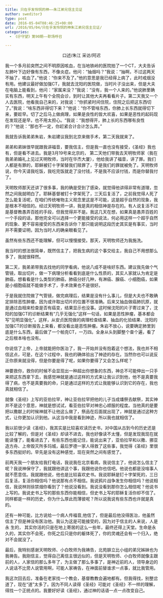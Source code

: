 ```yaml
---
title: 只在乎发怜悯的神——朱江弟兄信主见证
author: sweditor3
type: post
date: 2016-05-04T08:46:25+00:00
url: /2016/05/04/只在乎发怜悯的神朱江弟兄信主见证/
categories:
  - 《＠守望》第90期——职场呼召

---
```

<p style="text-align: center;">
  口述/朱江 采访/阿迟
</p>

我一个多月前突然之间不明原因咳血，在当地铁岭的医院拍了一个CT，大夫告诉左肺叶下边好像有东西，不像炎症。他问：&ldquo;抽烟吗？&rdquo;我说：&ldquo;抽啊，不过这两天不抽了，咳血了。&rdquo;他说：&ldquo;你来不及了。&rdquo;他的意思是我已经得上病了，此时戒烟没有用。他建议最好做加强CT，我就去沈阳的医院做，当时片子没出来，但是大夫在电脑上能看到，他问：&ldquo;家属来没？&rdquo;我说：&ldquo;没有，我一个人来的。&rdquo;他说肺里确实有东西，明天上午有个全院会诊，到时让其他大夫再看看片子。第二天我又一个人去医院，他看我自己来的，对我说：&ldquo;你抓紧时间住院，住院之后把这东西切了。&rdquo;我说：&ldquo;啥东西非得切下来？&rdquo;他说：&ldquo;你不管啥东西，你肺上长东西就得切下来，要趁早。切了之后马上做病理，如果是良性的皆大欢喜，如果是恶性的起码现在发现还是早，也不用太担心。&ldquo;我说：&ldquo;我想得开，肺上长的东西哪有良性的？&rdquo;他说：&ldquo;那也不一定，你赶紧合计合计怎么弄。&rdquo; 

我就告诉我弟弟朱岩，朱岩建议我到北京来做手术，第二天我就来了。 

弟弟和弟妹很早就跟我讲福音，要我信主，但是我一直也没有接受，《圣经》我也有，但是看不进去。我是3月19号来北京的， 第二天他们带我去天明牧师家（我在我弟弟婚礼上见过天明牧师，当时在华杰大厦），他给我讲了福音，讲了罪。我们人都是有罪的，耶稣被钉十字架替我们赎罪了，于是我们的罪就被免了。天明牧师说，你今天请我吃饭，我吃完饭就走了没付钱，不是我不应该付钱，而是你替我付了。 

天明牧师那天还讲了很多事，我的确是受到了感染，就觉得他讲得非常有道理，忽然之间我就明白了。耶稣基督被钉十字架死了，三天后复活了，之前我觉得人死了怎么能复活呢，在咱们传统唯物主义观念里这是不可能，这是超乎自然的现象，我是根本不相信的。经过天明牧师一讲，我是真的相信神是存在的。有人说复活不过是基督教愚弄百姓的手段，但我觉得并不是。我这几天在想，如果真是愚弄百姓的一个手段的话，那他完全可以选择一个更能接受的说法，何必用这样一个超乎自然的现象、更不容易接受的东西来告诉你？那只能说明这段历史其实是有事实，当时并不需要证明，因为当时人的确亲眼看见了。 

虽然有些东西还不能理解，但可以慢慢接受。那天，天明牧师还为我施洗。 

我当时的想法很简单，既然信主了，把我生病的这个事交给主，我自己不用想那么多了，我就很释然。 

第二天，我弟弟带我去找他的同学看病，他说八成不是啥好东西。建议我先做个气管镜，取出切片，做一下病理分析看看到底是什么性质的，其实人家就认为肯定是肺癌，想看看是什么类型的肺癌，肺癌分好几种，有淋癌、腺癌、小细胞癌，如果是小细胞癌就不能做手术了，手术效果也不是很好。 

于是我就住院做了气管镜，做完病理后，结果是没有什么事儿，但是大夫也不敢确定排除恶性肿瘤，因为或许取出切片的位置不很准确。后来又抽血做癌肺抗原，就是通过血相来检查是否有癌变，结果显示也没事。这时候沈阳的片子寄过来了，沈阳的加强CT的诊断结果有&ldquo;几乎无强化&rdquo;这样一句话，如果是恶性肿瘤，基本都会写&ldquo;见明显强化&rdquo;。这样，从安贞医院做的病理检查结果、抽血的化验结果、沈阳的加强CT的诊断报告上来看，都没看出是恶性肿瘤。朱岩不放心，说要确定肺里到底是什么东西，最后做了一个帕克CT，一万四。全身从头到脚整个查个遍，看了之后根本啥也没有。&nbsp; 

你说信了上帝，上帝就能把你医治了，我一开始并没有抱着这个想法，我也并不相信这点，可是，在这个过程中，我也的确体验出了神迹的存在。当然你也可以说反正你原来就没得，但是你要是得了呢，如果你要得了又会怎么样呢？ 

神要救你，救你的时候不会显现出一种超出你想象的东西，神总不可能伸出一只手来把这东西拿下去，我感觉神就是通过这样的方式来让我认识到他，他不是真要我得了病，也不是真要我的命，只是通过这样的方式让我能够认识到它的存在，我也真就相信了。 

就像《圣经》上写的亚伯拉罕，神让亚伯拉罕把他的儿子当成燔祭去献祭，其实神并不是这个意思，神就是想试试，看亚伯拉罕对神忠心顺服的程度。当他真的是要把以撒献上的时候神就不让他这么做了，祭品在后面就出现了，神就是通过这种方式，让你更加认识到他。从这当中我是看到神迹，所以我也就相信了。 

我以前很少读《圣经》，我其实是比较喜欢读历史书，对中国从古到今的历史还是比较了解的，但是对《圣经》却读不进去，我也好像读不太懂，但是发现我现在就能读懂了，能看进去了，有些东西也能记住，能说出来了，亚伯拉罕和以撒、挪亚造方舟、上帝毁灭所多玛城，最后罗德一家人得救了这些事，我觉得《圣经》里很多东西挺好的。早先是没有这种感觉，现在突然之间有感觉了。 

前两天我一个朋友给我打电话，我说我在北京看病，我说信主了，他说怎么信主了呢？我说神保守了，我就跟他讲这个事，我跟他说你也信吧。他说也都是没啥事人就不愿意信。我就跟他说，他也是比较喜欢史书。我说耶稣是钉十字架死的，三日后复活，复活你相信吗？他说那有点不相信。我说鸦片战争发生你相信吗？他说相信，我说林则徐禁烟你看到了？他说没看到。我说没看到那你怎么相信呢？他说书上写的。我说史书上写的那些东西你能相信，但史书上写的耶稣复活你却不信了。同样都是一样的历史，你为什么厚此而薄彼呢？所以说我说有些东西也许就是真的。 

还有一种可能，比方说给一个病人传福音,他信了，但是最后他没得医治，他虽然信主了但是神没有医治他。我认为这是可能接受的，因为对于信主的人来说，人是永 生的， 其实你活的只是在地上寄居的这么一些年，最终还得上天堂。生命是永久的，其实你不会死，你死之后只是你的躯体死了，你的灵魂还会有一个归入，绝对不会就没了。 

最后，我特别感谢天明牧师、小白牧师为我祷告，北苑腓立比小组的弟兄姊妹也为我祷告。我刚信主，觉得自己离信主很远似的，但是天明牧师、小白牧师就像主跟前的人，人家信的那么多年了，为主做了那么多事了，是神近前的人，领导身边的人说话不比旁人说管用啊，可能人家祷告，在神面前替谁求一点事，就比我管用。 

我这次回去后，准备在老家找一个教会，基督教教会遍地都有。但我得找，别整岔道了，现在&ldquo;道&rdquo;太多了。因为不同人读得《圣经》可能对《圣经》不一样的理解，得找一个正统点的。我要好好读《圣经》，通过神的话语一点一点改变自己。
	  
&nbsp;